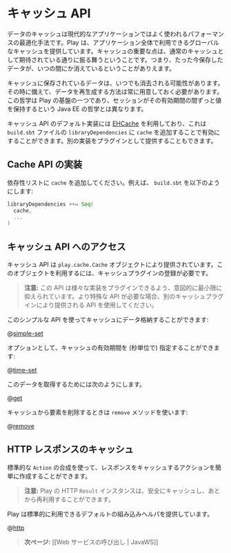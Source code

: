 <!--- Copyright (C) 2009-2013 Typesafe Inc. <http://www.typesafe.com> -->
<!--
# The Play cache API
-->
# キャッシュ API

<!--
Caching data is a typical optimization in modern applications, and so Play provides a global cache. An important point about the cache is that it behaves just like a cache should: the data you just stored may just go missing.
-->
データのキャッシュは現代的なアプリケーションではよく使われるパフォーマンスの最適化手法です。Play は、アプリケーション全体で利用できるグローバルなキャッシュを提供しています。キャッシュの重要な点は、通常のキャッシュとして期待されている通りに振る舞うということです。つまり、たった今保存したデータが、いつの間にか消えているということがありえます。

<!--
For any data stored in the cache, a regeneration strategy needs to be put in place in case the data goes missing. This philosophy is one of the fundamentals behind Play, and is different from Java EE, where the session is expected to retain values throughout its lifetime.
-->
キャッシュに保存されているデータは、いつでも消去される可能性があります。その時に備えて、データを再生成する方法は常に用意しておく必要があります。この哲学は Play の基盤の一つであり、セッションがその有効期間の間ずっと値を保持するという Java EE の哲学とは異なります。

<!--
The default implementation of the cache API uses [EHCache](http://www.ehcache.org/) and it's can be enabled by adding `cache` in  `libraryDependencies` of your `build.sbt` file . You can also provide your own implementation via a plugin.
-->
キャッシュ API のデフォルト実装には [EHCache](http://www.ehcache.org/) を利用しており、これは `build.sbt` ファイルの `libraryDependencies` に `cache` を追加することで有効にすることができます。別の実装をプラグインとして提供することもできます。

<!--
## Importing the Cache API
-->
## Cache API の実装

<!--
Add `cache` into your dependencies list. For example, in `build.sbt`:
-->
依存性リストに `cache` を追加してください。例えば、 `build.sbt` を以下のようにします:

```scala
libraryDependencies ++= Seq(
  cache,
  ...
)
```

<!--
## Accessing the Cache API
-->
## キャッシュ API へのアクセス

<!--
The cache API is provided by the `play.cache.Cache` object. This requires a cache plugin to be registered.
-->
キャッシュ API は `play.cache.Cache` オブジェクトにより提供されています。このオブジェクトを利用するには、キャッシュプラグインの登録が必要です。

<!--
> **Note:** The API is intentionally minimal to allow various implementations to be plugged in. If you need a more specific API, use the one provided by your Cache plugin.
-->
> **注意:** この API は様々な実装をプラグインできるよう、意図的に最小限に抑えられています。より特殊な API が必要な場合、別のキャッシュプラグインにより提供される API を使用してください。

<!--
Using this simple API you can store data in the cache:
-->
このシンプルな API を使ってキャッシュにデータ格納することができます:

@[simple-set](code/javaguide/cache/JavaCache.java)

<!--
Optionally you can specify an expiration (in seconds) for the cache:
-->
オプションとして、キャッシュの有効期間を (秒単位で) 指定することができます: 

@[time-set](code/javaguide/cache/JavaCache.java)

<!--
You can retrieve the data later:
-->
このデータを取得するためには次のようにします。

@[get](code/javaguide/cache/JavaCache.java)

<!--
To remove an item from the cache use the `remove` method:
-->
キャッシュから要素を削除するときは `remove` メソッドを使います:

@[remove](code/javaguide/cache/JavaCache.java)

<!--
## Caching HTTP responses
-->
## HTTP レスポンスのキャッシュ

<!--
You can easily create a smart cached action using standard `Action` composition.
-->
標準的な `Action` の合成を使って、レスポンスをキャッシュするアクションを簡単に作成することができます。

<!--
> **Note:** Play HTTP `Result` instances are safe to cache and reuse later.
-->
> **注意:** Play の HTTP `Result` インスタンスは、安全にキャッシュし、あとから再利用することができます。

<!--
Play provides a default built-in helper for the standard case:
-->
Play は標準的に利用できるデフォルトの組み込みヘルパを提供しています。

@[http](code/javaguide/cache/JavaCache.java)

<!--
> **Next:** [[Calling web services | JavaWS]]
-->
> **次ページ:** [[Web サービスの呼び出し | JavaWS]]
